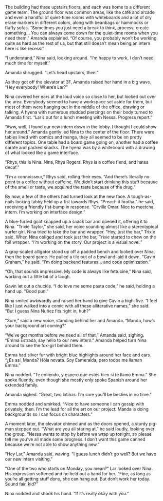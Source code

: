 The building had three upstairs floors, and each was home to a different game team. The ground floor was common areas, like the café and arcade and even a handful of quiet-time rooms with whiteboards and a lot of dry erase markers in different colors, along with beanbags or hammocks or fluffy sofas. “Sometimes you just need a break to think, process, create something… You can always come down for the quiet-time rooms when you need them,” Amanda explained. “Of course, you probably won’t be working quite as hard as the rest of us, but that still doesn’t mean being an intern here is like recess.”

“I understand,” Nina said, looking around. “I’m happy to work, I don’t need much time for myself.”

Amanda shrugged. “Let’s head upstairs, then.”

As they got off the elevator at 3F, Amanda raised her hand in a big wave. “Hey everybody! Where’s Lar?”

Nina covered her ears at the loud voice so close to her, but looked out over the area. Everybody seemed to have a workspace set aside for them, but most of them were hanging out in the middle of the office, drawing or talking. A hyena with numerous studded piercings on their body turned to Amanda first. “Lar’s out for a lunch meeting with Nessa. Progress report.”

“Aww, well, I found our new intern down in the lobby. I thought I could show her around.” Amanda gently led Nina to the center of the floor. There were tables lined with comics and manga, they all seemed to be on pretty different topics. One table had a board game going on, another had a coffee carafe and packed snacks. The hyena was by a whiteboard with a drawing of what looked like a game interface.

“Rhys, this is Nina. Nina, Rhys Rogers. Rhys is a coffee fiend, and hates decaf.”

“I’m a connoisseur,” Rhys said, rolling their eyes. “And there’s literally no point to a coffee without caffeine. We didn’t start drinking this stuff because of the smell or taste, we acquired the taste because of the drug.”

By now, a few of the others had turned look at the new face. A tough-as-nails looking tabby held up a fist towards Rhys. “Preach it brotha,” he said, receiving a friendly fist-bump in response. “Orville Omar. Nice to meetcha, intern. I’m working on interface design.”

A blue-furred goat snapped up a snack bar and opened it, offering it to Nina. “Trixie Taylor,” she said, her voice sounding almost like a stereotypical surfer girl. Nina tried to take the bar and wrapper. “Hey, just the bar,” Trixie said. When Nina obliged and took just the bar, Trixie started to chew on the foil wrapper. “I’m working on the story. Our project is a visual novel.”

A gray-scaled alligator stood up off a padded bench and looked over Nina, then the board game. He pulled a tile out of a bowl and laid it down. “Gavin Graham,” he said. “I’m doing backend features… and code optimization.”

“Oh, that sounds impressive. My code is always like fettucine,” Nina said, working out a little bit of a laugh.

Gavin let out a chuckle. “I do love me some pasta code,” he said, holding a hand up. “Good pun.”

Nina smiled awkwardly and raised her hand to give Gavin a high-five. “I feel like I just walked into a comic with all these alliterative names,” she said. “But I guess Nina Nuñez fits right in, huh?”

“Sure,” said a new voice, standing behind her and Amanda. “Manda, how’s your background art coming?”

“We’ve got months before we need all of that,” Amanda said, sighing. “Emma Estrada, say hello to our new intern.” Amanda helped turn Nina around to see the fox-girl behind them.

Emma had silver fur with bright blue highlights around her face and ears. “¿Es así, Manda? Hóla novata. Soy Esmeralda, pero todos me llaman Emma.”

Nina nodded. “Te entiendo, y espero que estés bien si te llamo Emma.” She spoke fluently, even though she mostly only spoke Spanish around her extended family.

Amanda sighed. “Great, two latinas. I’m sure you’ll be besties in no time.”

Emma nodded and smirked. “Nice to have someone I can gossip with privately, then. I’m the lead for all the art on our project. Manda is doing backgrounds so I can focus on characters.”

A moment later, the elevator chimed and as the doors opened, a sturdy pig-man stepped out. “What are you all staring at,” he said loudly, looking over the group. “Nessa wants to stop by before we wrap up tonight, so please tell me you’ve all made some progress. I don’t want this game canned because we’re not able to show anything new.”

“Hey Lar,” Amanda said, waving. “I guess lunch didn’t go well? But we have our new intern visiting.”

“One of the two who starts on Monday, you mean?” Lar looked over Nina. His expression softened and he held out a hand for her. “Fine, as long as you’re all getting stuff done, she can hang out. But don’t work her today. Sound fair, kid?”

Nina nodded and shook his hand. “If it’s really okay with you.”
